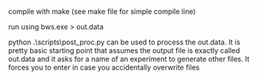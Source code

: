 compile with make (see make file for simple compile line)

run using bws.exe > out.data

python .\scripts\post_proc.py can be used to process the out.data. It is pretty basic starting point 
that assumes the output file is exactly called out.data and it asks for a name of an experiment to generate other files. 
It forces you to enter in case you accidentally overwrite files

